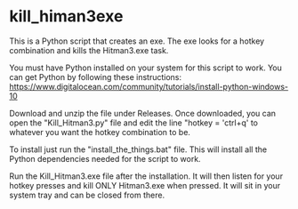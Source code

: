 # kill_himan3exe
This is a Python script that creates an exe. The exe looks for a hotkey combination and kills the Hitman3.exe task.

You must have Python installed on your system for this script to work. You can get Python by following these instructions: https://www.digitalocean.com/community/tutorials/install-python-windows-10

Download and unzip the file under Releases. Once downloaded, you can open the "Kill_Hitman3.py" file and edit the line "hotkey = 'ctrl+q' to whatever you want the hotkey combination to be.

To install just run the "install_the_things.bat" file. This will install all the Python dependencies needed for the script to work.

Run the Kill_Hitman3.exe file after the installation. It will then listen for your hotkey presses and kill ONLY Hitman3.exe when pressed. It will sit in your system tray and can be closed from there.

